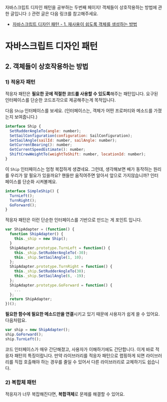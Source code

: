 자바스크립트 디자인 패턴을 공부하는 두번째 페이지! 객체들이 상호작용하는 방법에 관한 글입니다 :) 
관련 글은 다음 링크를 참고해주세요.
- [자바스크립트 디자인 패턴 - 1. 재사용이 쉽도록 객체를 생성하는 방법](https://github.com/SooJungChae/TIL/blob/master/20180523_js_pattern.md)

# 자바스크립트 디자인 패턴 

## 2. 객체들이 상호작용하는 방법

### 1) 적응자 패턴

적응자 패턴은 **필요한 곳에 적절한 코드를 사용할 수 있도록**해주는 패턴입니다. 
요구된 인터페이스를 단순한 코드조각으로 제공해주는게 목적입니다. 

다음 `Ship` 인터페이스를 보세요. (인터페이스는, 객체가 어떤 프로퍼티와 메소드를 가졌는지 보여줍니다.)

```javascript
interface Ship {
  SetRudderAngleTo(angle: number); 
  SetSailConfiguration(configuration: SailConfiguration);
  SetSailAngle(sailId: number, sailAngle: number);
  GetCurrentBearing(): number;
  GetCurrentSpeedEstimate(): number;
  ShiftCrewWeightTo(weightToShift: number, locationId: number);
}
```

이 `Ship` 인터페이스는 엄청 복잡하게 생겼네요. 그런데, 생각해보면 배가 동작하는 원리를 우리가 알 필요가 있을까요?
핸들만 움직여주면 알아서 앞으로 가지않습니까? 인터페이스를 단순화 시켜볼께요.

```javascript
interface SimpleShip() {
  TurnLeft();
  TurnRight();
  GoForward();
}
```

적응자 패턴은 이런 단순한 인터페이스를 기반으로 만드는 게 포인트 입니다.

```javascript
var ShipAdapter = (function() {
  function ShipAdapter() {
    this._ship = new Ship();
  }
  ShipAdapter.prototype.TurnLeft = function() {
    this._ship.SetRudderAngleTo(-30);
    this._ship.SetSailAngle(1, 10);
  };
  ShipAdapter.prototype.TurnRight = function() {
    this._ship.SetRudderAngleTo(30);
    this._ship.SetSailAngle(6, -19);
  };
  ShipAdapter.prototype.GoForward = function() {
    ...
  };
  return ShipAdapter;
})();
```

**필요한 함수에 필요한 메소드만을 연결**시키고 있기 때문에 사용자가 쉽게 쓸 수 있어요. 다음처럼요.

```javascript
var ship = new ShipAdapter();
ship.GoForward();
ship.TurnLeft();
```

코드 인터페이스가 매우 간단해졌고, 사용자가 이해하기에도 간단합니다. 이게 바로 적응자 패턴의 특징이랍니다. 
만약 라이브러리를 적응자 패턴으로 랩핑하게 되면 라이브러리를 직접 호출해야 하는 경우를 줄일 수 있어서 다른 라이브러리로 교체하기도 쉽습니다.

### 2) 복합체 패턴
적응자가 너무 복잡해진다면, **복합객체**로 문제를 해결할 수 있어요.
